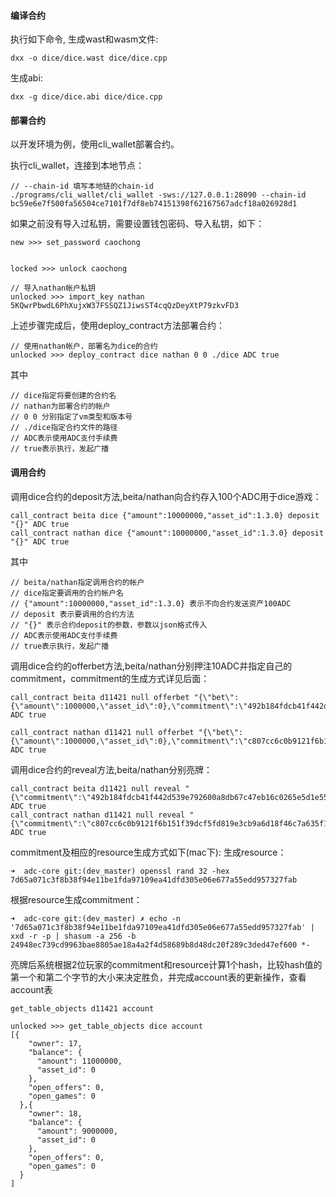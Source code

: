 
#### 编译合约
执行如下命令, 生成wast和wasm文件:
```
dxx -o dice/dice.wast dice/dice.cpp
```

生成abi:
```
dxx -g dice/dice.abi dice/dice.cpp
```

#### 部署合约
以开发环境为例，使用cli_wallet部署合约。

执行cli_wallet，连接到本地节点：
```
// --chain-id 填写本地链的chain-id
./programs/cli_wallet/cli_wallet -sws://127.0.0.1:28090 --chain-id bc59e6e7f500fa56504ce7101f7df8eb74151398f62167567adcf18a026928d1

```

如果之前没有导入过私钥，需要设置钱包密码、导入私钥，如下：
```
new >>> set_password caochong


locked >>> unlock caochong

// 导入nathan帐户私钥
unlocked >>> import_key nathan 5KQwrPbwdL6PhXujxW37FSSQZ1JiwsST4cqQzDeyXtP79zkvFD3

```

上述步骤完成后，使用deploy_contract方法部署合约：

```
// 使用nathan帐户，部署名为dice的合约
unlocked >>> deploy_contract dice nathan 0 0 ./dice ADC true

```
其中
```
// dice指定将要创建的合约名
// nathan为部署合约的帐户
// 0 0 分别指定了vm类型和版本号
// ./dice指定合约文件的路径
// ADC表示使用ADC支付手续费
// true表示执行，发起广播
```

#### 调用合约
调用dice合约的deposit方法,beita/nathan向合约存入100个ADC用于dice游戏：
```
call_contract beita dice {"amount":10000000,"asset_id":1.3.0} deposit "{}" ADC true
call_contract nathan dice {"amount":10000000,"asset_id":1.3.0} deposit "{}" ADC true
```
其中
```
// beita/nathan指定调用合约的帐户
// dice指定要调用的合约帐户名
// {"amount":10000000,"asset_id":1.3.0} 表示不向合约发送资产100ADC
// deposit 表示要调用的合约方法
// "{}" 表示合约deposit的参数，参数以json格式传入
// ADC表示使用ADC支付手续费
// true表示执行，发起广播
```
调用dice合约的offerbet方法,beita/nathan分别押注10ADC并指定自己的commitment，commitment的生成方式详见后面：
```
call_contract beita d11421 null offerbet "{\"bet\":{\"amount\":1000000,\"asset_id\":0},\"commitment\":\"492b184fdcb41f442d539e792600a8db67c47eb16c0265e5d1e553473f462486\"}" ADC true

call_contract nathan d11421 null offerbet "{\"bet\":{\"amount\":1000000,\"asset_id\":0},\"commitment\":\"c807cc6c0b9121f6b151f39dcf5fd819e3cb9a6d18f46c7a635f1015148bcc76\"}" ADC true
```

调用dice合约的reveal方法,beita/nathan分别亮牌：
```
call_contract beita d11421 null reveal "{\"commitment\":\"492b184fdcb41f442d539e792600a8db67c47eb16c0265e5d1e553473f462486\",\"source\":\"a80b8a6d1bf2cf798b045366d920531b2ce5f13082c4b2b08d53cfeab5d24b7a\"}" ADC true
call_contract nathan d11421 null reveal "{\"commitment\":\"c807cc6c0b9121f6b151f39dcf5fd819e3cb9a6d18f46c7a635f1015148bcc76\",\"source\":\"5387ec637ac4bdbcf9577451cdc61f4d11ba600ba5540a27065a15aa3f8d45d1\"}" ADC true
```
commitment及相应的resource生成方式如下(mac下):
生成resource：
```
➜  adc-core git:(dev_master) openssl rand 32 -hex
7d65a071c3f8b38f94e11be1fda97109ea41dfd305e06e677a55edd957327fab
```
根据resource生成commitment：
```
➜  adc-core git:(dev_master) ✗ echo -n '7d65a071c3f8b38f94e11be1fda97109ea41dfd305e06e677a55edd957327fab' | xxd -r -p | shasum -a 256 -b
24948ec739cd9963bae8805ae18a4a2f4d58689b8d48dc20f289c3ded47ef600 *-
```

亮牌后系统根据2位玩家的commitment和resource计算1个hash，比较hash值的第一个和第二个字节的大小来决定胜负，并完成account表的更新操作，查看account表
```
get_table_objects d11421 account

unlocked >>> get_table_objects dice account
[{
    "owner": 17,
    "balance": {
      "amount": 11000000,
      "asset_id": 0
    },
    "open_offers": 0,
    "open_games": 0
  },{
    "owner": 18,
    "balance": {
      "amount": 9000000,
      "asset_id": 0
    },
    "open_offers": 0,
    "open_games": 0
  }
]
```


